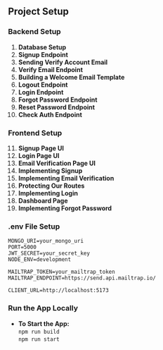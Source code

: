 ## Project Setup

### Backend Setup
1. **Database Setup**
2. **Signup Endpoint**
3. **Sending Verify Account Email**
4. **Verify Email Endpoint**
5. **Building a Welcome Email Template**
6. **Logout Endpoint**
7. **Login Endpoint**
8. **Forgot Password Endpoint**
9. **Reset Password Endpoint**
10. **Check Auth Endpoint**

### Frontend Setup
11. **Signup Page UI**
12. **Login Page UI**
13. **Email Verification Page UI**
14. **Implementing Signup**
15. **Implementing Email Verification**
16. **Protecting Our Routes**
17. **Implementing Login**
18. **Dashboard Page**
19. **Implementing Forgot Password**

### .env File Setup
```
MONGO_URI=your_mongo_uri
PORT=5000
JWT_SECRET=your_secret_key
NODE_ENV=development

MAILTRAP_TOKEN=your_mailtrap_token
MAILTRAP_ENDPOINT=https://send.api.mailtrap.io/

CLIENT_URL=http://localhost:5173
```

### Run the App Locally
- **To Start the App:**  
  `npm run build`  
  `npm run start`
